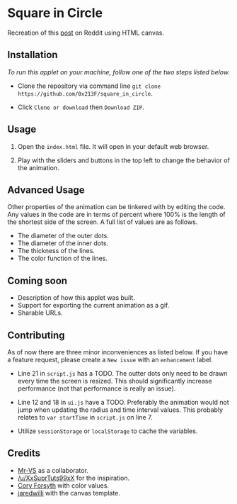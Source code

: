 # Square in Circle

Recreation of this [post](https://www.reddit.com/r/oddlysatisfying/comments/612k6m/i_made_a_square_inside_of_a_circle/) on Reddit using HTML canvas.

## Installation

_To run this applet on your machine, follow one of the two steps listed below._

* Clone the repository via command line `git clone https://github.com/0x213F/square_in_circle`.

* Click `Clone or download` then `Download ZIP`.

## Usage

1. Open the `index.html` file. It will open in your default web browser.

2. Play with the sliders and buttons in the top left to change the behavior of the animation.

## Advanced Usage

Other properties of the animation can be tinkered with by editing the code. Any values in the code are in terms of percent where 100% is the length of the shortest side of the screen. A full list of values are as follows.

* The diameter of the outer dots.
* The diameter of the inner dots.
* The thickness of the lines.
* The color function of the lines.

## Coming soon

* Description of how this applet was built.
* Support for exporting the current animation as a gif.
* Sharable URLs.

## Contributing

As of now there are three minor inconveniences as listed below. If you have a feature request, please create a `New issue` with an `enhancement` label.

* Line 21 in `script.js` has a TODO. The outter dots only need to be drawn every time the screen is resized. This should significantly increase performance (not that performance is really an issue).

* Line 12 and 18 in `ui.js` have a TODO. Preferably the animation would not jump when updating the radius and time interval values. This probably relates to `var startTime` in `script.js` on line 7.

* Utilize `sessionStorage` or `localStorage` to cache the variables.

## Credits

* [Mr-VS](https://github.com/mr-vs) as a collaborator.
* [/u/XxSuprTuts99xX](https://www.reddit.com/user/XxSuprTuts99xX) for the inspiration.
* [Cory Forsyth](https://medium.com/@bantic) with color values.
* [jaredwilli](http://stackoverflow.com/users/20446/aherrick) with the canvas template.
